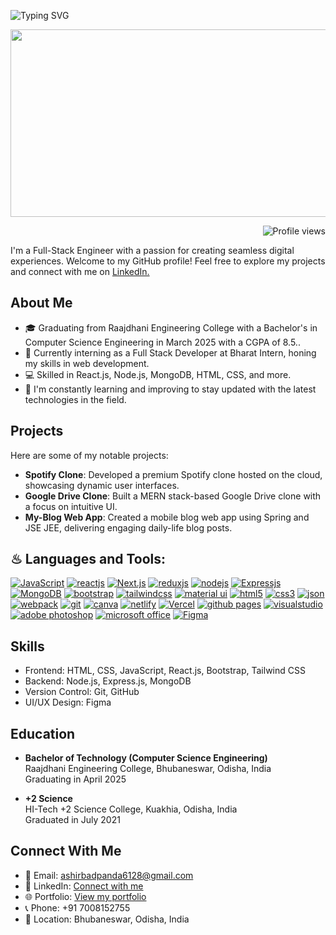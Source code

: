 ![Typing SVG](https://readme-typing-svg.demolab.com?font=Fira+Code&weight=600&size=22&pause=1000&color=3F00F7&random=false&width=535&lines=%E2%9C%A8+Hey%2C+I'm+Ashirbad+.+You+are+Welcome!+%F0%9F%8C%9F)

<div align="center">
  <img src="https://media.giphy.com/media/dWesBcTLavkZuG35MI/giphy.gif" width="600" height="300"/>
</div>

<p align="right">
  <img src="https://komarev.com/ghpvc/?username=ashirbadpanda&label=Profile%20views&color=0e75b6&style=flat" alt="Profile views" />
</p>

I'm a Full-Stack Engineer with a passion for creating seamless digital experiences. Welcome to my GitHub profile! Feel free to explore my projects and connect with me on <a href="https://www.linkedin.com/in/ashirbad-panda-8b3b05236/">LinkedIn.</a>



## About Me

- 🎓 Graduating from Raajdhani Engineering College with a Bachelor's in Computer Science Engineering in March 2025 with a CGPA of 8.5..
- 💼 Currently interning as a Full Stack Developer at Bharat Intern, honing my skills in web development.
- 💻 Skilled in React.js, Node.js, MongoDB, HTML, CSS, and more.
- 🌱 I'm constantly learning and improving to stay updated with the latest technologies in the field.

## Projects

Here are some of my notable projects:

- **Spotify Clone**: Developed a premium Spotify clone hosted on the cloud, showcasing dynamic user interfaces.
- **Google Drive Clone**: Built a MERN stack-based Google Drive clone with a focus on intuitive UI.
- **My-Blog Web App**: Created a mobile blog web app using Spring and JSE JEE, delivering engaging daily-life blog posts.

## ♨ Languages and Tools:

[![JavaScript](https://img.shields.io/badge/JavaScript-323330?style=for-the-badge&logo=javascript&logoColor=F7DF1E)](https://developer.mozilla.org/en-US/docs/Web/JavaScript)
[![reactjs](https://img.shields.io/badge/React-20232A?style=for-the-badge&logo=react&logoColor=61DAFB)](https://reactjs.org/)
[![Next.js](https://img.shields.io/badge/next%20js-000000?style=for-the-badge&logo=nextdotjs&logoColor=white)](https://nextjs.org/)
[![reduxjs](https://img.shields.io/badge/Redux-593D88?style=for-the-badge&logo=redux&logoColor=white)](https://redux.js.org)
[![nodejs](https://img.shields.io/badge/Node.js-339933?style=for-the-badge&logo=nodedotjs&logoColor=white)](https://nodejs.org)
[![Expressjs](https://img.shields.io/badge/Express%20js-000000?style=for-the-badge&logo=express&logoColor=white)](https://expressjs.com/)
[![MongoDB](https://img.shields.io/badge/MongoDB-4EA94B?style=for-the-badge&logo=mongodb&logoColor=white)](https://www.mongodb.com/)
[![bootstrap](https://img.shields.io/badge/Bootstrap-563D7C?style=for-the-badge&logo=bootstrap&logoColor=white)](https://getbootstrap.com)
[![tailwindcss](https://img.shields.io/badge/Tailwind_CSS-38B2AC?style=for-the-badge&logo=tailwind-css&logoColor=white)](https://tailwindcss.com/)
[![material ui](https://img.shields.io/badge/Material%20UI-007FFF?style=for-the-badge&logo=mui&logoColor=white)](https://mui.com/)
[![html5](https://img.shields.io/badge/HTML5-E34F26?style=for-the-badge&logo=html5&logoColor=white)](https://www.w3.org/html/)
[![css3](https://img.shields.io/badge/CSS3-1572B6?style=for-the-badge&logo=css3&logoColor=white)](https://www.w3schools.com/css/)
[![json](https://img.shields.io/badge/json-5E5C5C?style=for-the-badge&logo=json&logoColor=white)](https://www.json.org/)
[![webpack](https://img.shields.io/badge/Webpack-8DD6F9?style=for-the-badge&logo=Webpack&logoColor=white)](https://webpack.js.org)
[![git](https://img.shields.io/badge/GIT-E44C30?style=for-the-badge&logo=git&logoColor=white)](https://git-scm.com/)
[![canva](https://img.shields.io/badge/Canva-%2300C4CC.svg?&style=for-the-badge&logo=Canva&logoColor=white)](https://www.canva.com/)
[![netlify](https://img.shields.io/badge/Netlify-00C7B7?style=for-the-badge&logo=netlify&logoColor=white)](https://www.netlify.com/)
[![Vercel](https://img.shields.io/badge/Vercel-000000?style=for-the-badge&logo=vercel&logoColor=white)](https://vercel.com/)
[![github pages](https://img.shields.io/badge/GitHub%20Pages-222222?style=for-the-badge&logo=GitHub%20Pages&logoColor=white)](https://pages.github.com/)
[![visualstudio](https://img.shields.io/badge/VSCode-0078D4?style=for-the-badge&logo=visual%20studio%20code&logoColor=white)](https://code.visualstudio.com/)
[![adobe photoshop](https://img.shields.io/badge/Adobe%20Photoshop-31A8FF?style=for-the-badge&logo=Adobe%20Photoshop&logoColor=black)](https://www.adobe.com/in/products/photoshop.html)
[![microsoft office](https://img.shields.io/badge/Microsoft_Office-D83B01?style=for-the-badge&logo=microsoft-office&logoColor=white)](https://www.office.com/)
[![Figma](https://img.shields.io/badge/figma-%23F24E1E.svg?style=for-the-badge&logo=figma&logoColor=white)](https://www.figma.com/)


## Skills

- Frontend: HTML, CSS, JavaScript, React.js, Bootstrap, Tailwind CSS
- Backend: Node.js, Express.js, MongoDB
- Version Control: Git, GitHub
- UI/UX Design: Figma

## Education

- **Bachelor of Technology (Computer Science Engineering)**  
  Raajdhani Engineering College, Bhubaneswar, Odisha, India  
  Graduating in April 2025
  
- **+2 Science**  
  HI-Tech +2 Science College, Kuakhia, Odisha, India  
  Graduated in July 2021
  


## Connect With Me

- 📧 Email: [ashirbadpanda6128@gmail.com](mailto:ashirbadpanda6128@gmail.com)  
- 🔗 LinkedIn: [Connect with me](https://www.linkedin.com/in/ashirbad-panda-8b3b05236/)  
- 🌐 Portfolio: [View my portfolio](https://ashirbadpanda.github.io/Portfolio/)  
- 📞 Phone: +91 7008152755  
- 📍 Location: Bhubaneswar, Odisha, India
